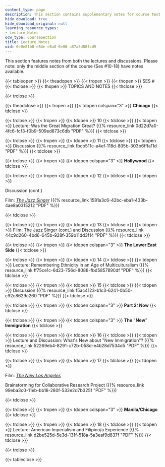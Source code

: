 ```yaml
---
content_type: page
description: This section contains supplementary notes for course text.
hide_download: true
hide_download_original: null
learning_resource_types:
- Lecture Notes
ocw_type: CourseSection
title: Lecture Notes
uid: 6e0e8fb8-e84e-e8a8-6e86-a87a3d88fcd9
---
```


This section features notes from both the lectures and discussions. Please note: only the middle section of the course (Ses #10-18) have notes available.

{{< tableopen >}}
{{< theadopen >}}
{{< tropen >}}
{{< thopen >}}
SES #
{{< thclose >}}
{{< thopen >}}
TOPICS AND NOTES
{{< thclose >}}

{{< trclose >}}

{{< theadclose >}}
{{< tropen >}}
{{< tdopen colspan="3" >}}
**Chicago**
{{< tdclose >}}

{{< trclose >}}
{{< tropen >}}
{{< tdopen >}}
10
{{< tdclose >}}
{{< tdopen >}}
Lecture: Was the Great Migration Great? ({{% resource_link 0d22d7a0-4fc6-fcf3-f0b9-509ed873c6db "PDF" %}})
{{< tdclose >}}

{{< trclose >}}
{{< tropen >}}
{{< tdopen >}}
11
{{< tdclose >}}
{{< tdopen >}}
Discussion ({{% resource_link fbcb511c-a4ef-118d-805b-303b6fffa11d "PDF" %}})
{{< tdclose >}}

{{< trclose >}}
{{< tropen >}}
{{< tdopen colspan="3" >}}
**Hollywood**
{{< tdclose >}}

{{< trclose >}}
{{< tropen >}}
{{< tdopen >}}
12
{{< tdclose >}}
{{< tdopen >}}


Discussion (cont.)

Film: [_The Jazz Singer_](http://imdb.com/title/tt0018037/) ({{% resource_link 1581a3c6-42bc-eba1-433b-4ae8a0315212 "PDF" %}})


{{< tdclose >}}

{{< trclose >}}
{{< tropen >}}
{{< tdopen >}}
13
{{< tdclose >}}
{{< tdopen >}}
Film: [The Jazz Singer](http://imdb.com/title/tt0018037/) (cont.) and Discussion ({{% resource_link 44c9d260-4bd6-645b-928f-359b11dd3f14 "PDF" %}})
{{< tdclose >}}

{{< trclose >}}
{{< tropen >}}
{{< tdopen colspan="3" >}}
**The Lower East Side**
{{< tdclose >}}

{{< trclose >}}
{{< tropen >}}
{{< tdopen >}}
14
{{< tdclose >}}
{{< tdopen >}}
Lecture: Remembering Ethnicity in an Age of Multiculturalism ({{% resource_link ff75ce1c-6d23-756d-8088-fbd5857890df "PDF" %}})
{{< tdclose >}}

{{< trclose >}}
{{< tropen >}}
{{< tdopen >}}
15
{{< tdclose >}}
{{< tdopen >}}
Discussion ({{% resource_link f5ac4123-b1c3-6241-0b50-c92c8629c260 "PDF" %}})
{{< tdclose >}}

{{< trclose >}}
{{< tropen >}}
{{< tdopen colspan="3" >}}
**Part 2: Now**
{{< tdclose >}}

{{< trclose >}}
{{< tropen >}}
{{< tdopen colspan="3" >}}
**The "New" Immigration**
{{< tdclose >}}

{{< trclose >}}
{{< tropen >}}
{{< tdopen >}}
16
{{< tdclose >}}
{{< tdopen >}}
Lecture and Discussion: What's New about "New Immigration"? ({{% resource_link 52269eb4-8291-c72b-058d-e4b28d7534d5 "PDF" %}})
{{< tdclose >}}

{{< trclose >}}
{{< tropen >}}
{{< tdopen >}}
17
{{< tdclose >}}
{{< tdopen >}}


Film: _[The New Los Angeles](http://www.californiadreamseries.org/nla.htm)_

Brainstorming for Collaborative Research Project ({{% resource_link 99eba3c0-11eb-bb18-280f-533e2d7b325f "PDF" %}})


{{< tdclose >}}

{{< trclose >}}
{{< tropen >}}
{{< tdopen colspan="3" >}}
**Manila/Chicago**
{{< tdclose >}}

{{< trclose >}}
{{< tropen >}}
{{< tdopen >}}
18
{{< tdclose >}}
{{< tdopen >}}
Lecture: American Imperialism and Filipino/a Experience ({{% resource_link d2be525d-5e3d-131f-518a-5a3eaf9d837f "PDF" %}})
{{< tdclose >}}

{{< trclose >}}

{{< tableclose >}}